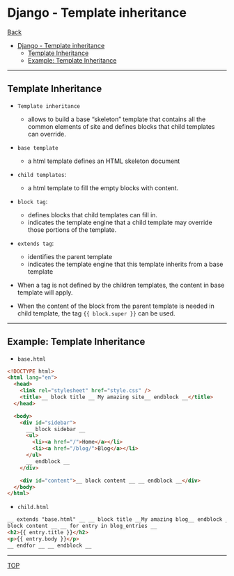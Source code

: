 # Django - Template inheritance

[Back](../index.md)

- [Django - Template inheritance](#django---template-inheritance)
  - [Template Inheritance](#template-inheritance)
  - [Example: Template Inheritance](#example-template-inheritance)

---

## Template Inheritance

- `Template inheritance`

  - allows to build a base “skeleton” template that contains all the common elements of site and defines blocks that child templates can override.

- `base template`

  - a html template defines an HTML skeleton document

- `child templates`:

  - a html template to fill the empty blocks with content.

- `block tag`:

  - defines blocks that child templates can fill in.
  - indicates the template engine that a child template may override those portions of the template.

- `extends tag`:

  - identifies the parent template
  - indicates the template engine that this template inherits from a base template

- When a tag is not defined by the children templates, the content in base template will apply.

- When the content of the block from the parent template is needed in child template, the tag `{{ block.super }}` can be used.

---

## Example: Template Inheritance

- `base.html`

```html
<!DOCTYPE html>
<html lang="en">
  <head>
    <link rel="stylesheet" href="style.css" />
    <title>__ block title __ My amazing site__ endblock __</title>
  </head>

  <body>
    <div id="sidebar">
      __ block sidebar __
      <ul>
        <li><a href="/">Home</a></li>
        <li><a href="/blog/">Blog</a></li>
      </ul>
      __ endblock __
    </div>

    <div id="content">__ block content __ __ endblock __</div>
  </body>
</html>
```

- `child.html`

```html
__ extends "base.html" __ __ block title __My amazing blog__ endblock __ __
block content __ __ for entry in blog_entries __
<h2>{{ entry.title }}</h2>
<p>{{ entry.body }}</p>
__ endfor __ __ endblock __
```

---

[TOP](#django---template-inheritance)
